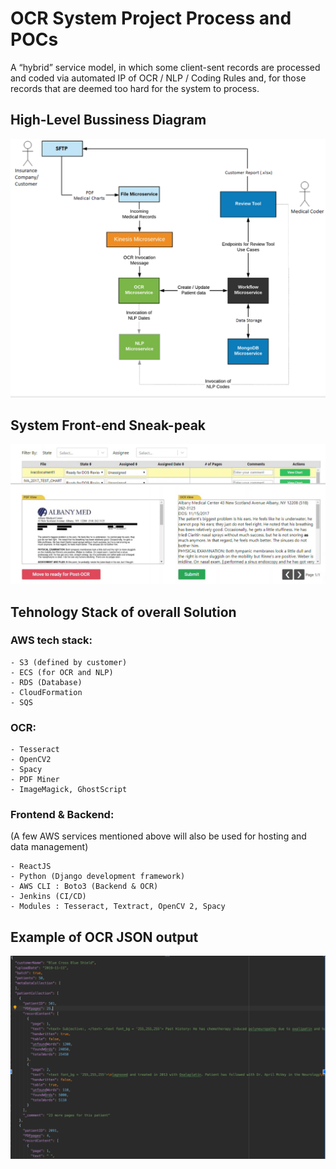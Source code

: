 # OCR System Project Process and POCs
A “hybrid” service model, in which some client-sent records are processed and coded via automated IP of OCR / NLP / Coding Rules and, for those records that are deemed too hard for the system to process.

## High-Level Bussiness Diagram
<p align="center">
    <img src="./media/business-flow.PNG">
</p>

## System Front-end Sneak-peak
<p align="center">
    <img src="./media/front-end.PNG">
</p>

## Tehnology Stack of overall Solution
### AWS tech stack:
```
- S3 (defined by customer)
- ECS (for OCR and NLP)
- RDS (Database)
- CloudFormation
- SQS
```

### OCR:
```
- Tesseract
- OpenCV2
- Spacy
- PDF Miner
- ImageMagick, GhostScript
```

### Frontend & Backend: 
(A few AWS services mentioned above will also be used for hosting and data management)
```
- ReactJS
- Python (Django development framework)
- AWS CLI : Boto3 (Backend & OCR)
- Jenkins (CI/CD)
- Modules : Tesseract, Textract, OpenCV 2, Spacy
```

## Example of OCR JSON output
<p align="center">
    <img src="./media/sample-JSON.png">
</p>
